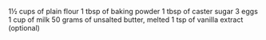 1½ cups of plain flour
1 tbsp of baking powder
1 tbsp of caster sugar
3 eggs
1 cup of milk
50 grams of unsalted butter, melted
1 tsp of vanilla extract (optional)